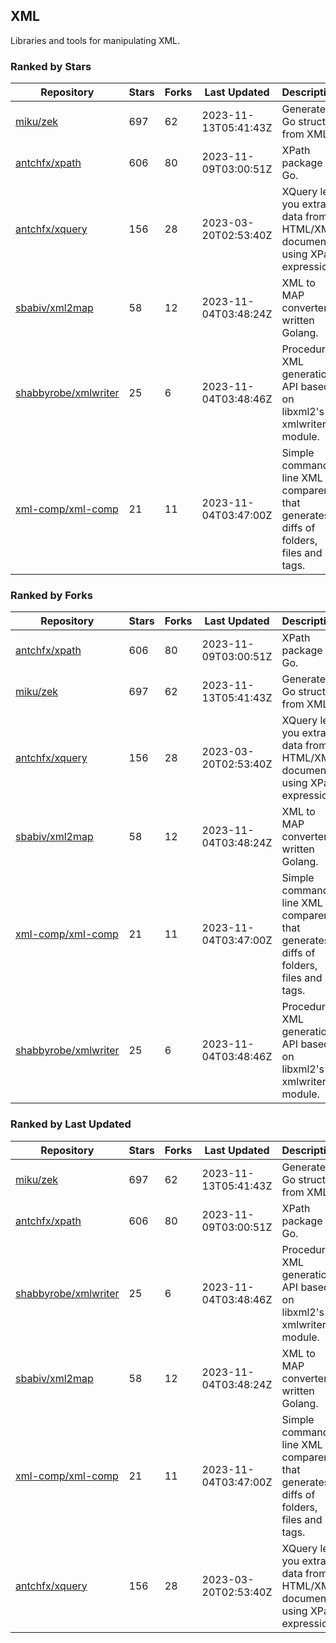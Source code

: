 ## XML

Libraries and tools for manipulating XML.

### Ranked by Stars

| Repository | Stars | Forks | Last Updated | Description | 
|------------|-------|-------|--------------|-------------|
| [miku/zek](https://github.com/miku/zek) | 697 | 62 | 2023-11-13T05:41:43Z |  Generate a Go struct from XML. |
| [antchfx/xpath](https://github.com/antchfx/xpath) | 606 | 80 | 2023-11-09T03:00:51Z |  XPath package for Go. |
| [antchfx/xquery](https://github.com/antchfx/xquery) | 156 | 28 | 2023-03-20T02:53:40Z |  XQuery lets you extract data from HTML/XML documents using XPath expression. |
| [sbabiv/xml2map](https://github.com/sbabiv/xml2map) | 58 | 12 | 2023-11-04T03:48:24Z |  XML to MAP converter written Golang. |
| [shabbyrobe/xmlwriter](https://github.com/shabbyrobe/xmlwriter) | 25 | 6 | 2023-11-04T03:48:46Z |  Procedural XML generation API based on libxml2's xmlwriter module. |
| [xml-comp/xml-comp](https://github.com/xml-comp/xml-comp) | 21 | 11 | 2023-11-04T03:47:00Z |  Simple command line XML comparer that generates diffs of folders, files and tags. |

### Ranked by Forks

| Repository | Stars | Forks | Last Updated | Description | 
|------------|-------|-------|--------------|-------------|
| [antchfx/xpath](https://github.com/antchfx/xpath) | 606 | 80 | 2023-11-09T03:00:51Z |  XPath package for Go. |
| [miku/zek](https://github.com/miku/zek) | 697 | 62 | 2023-11-13T05:41:43Z |  Generate a Go struct from XML. |
| [antchfx/xquery](https://github.com/antchfx/xquery) | 156 | 28 | 2023-03-20T02:53:40Z |  XQuery lets you extract data from HTML/XML documents using XPath expression. |
| [sbabiv/xml2map](https://github.com/sbabiv/xml2map) | 58 | 12 | 2023-11-04T03:48:24Z |  XML to MAP converter written Golang. |
| [xml-comp/xml-comp](https://github.com/xml-comp/xml-comp) | 21 | 11 | 2023-11-04T03:47:00Z |  Simple command line XML comparer that generates diffs of folders, files and tags. |
| [shabbyrobe/xmlwriter](https://github.com/shabbyrobe/xmlwriter) | 25 | 6 | 2023-11-04T03:48:46Z |  Procedural XML generation API based on libxml2's xmlwriter module. |

### Ranked by Last Updated

| Repository | Stars | Forks | Last Updated | Description | 
|------------|-------|-------|--------------|-------------|
| [miku/zek](https://github.com/miku/zek) | 697 | 62 | 2023-11-13T05:41:43Z |  Generate a Go struct from XML. |
| [antchfx/xpath](https://github.com/antchfx/xpath) | 606 | 80 | 2023-11-09T03:00:51Z |  XPath package for Go. |
| [shabbyrobe/xmlwriter](https://github.com/shabbyrobe/xmlwriter) | 25 | 6 | 2023-11-04T03:48:46Z |  Procedural XML generation API based on libxml2's xmlwriter module. |
| [sbabiv/xml2map](https://github.com/sbabiv/xml2map) | 58 | 12 | 2023-11-04T03:48:24Z |  XML to MAP converter written Golang. |
| [xml-comp/xml-comp](https://github.com/xml-comp/xml-comp) | 21 | 11 | 2023-11-04T03:47:00Z |  Simple command line XML comparer that generates diffs of folders, files and tags. |
| [antchfx/xquery](https://github.com/antchfx/xquery) | 156 | 28 | 2023-03-20T02:53:40Z |  XQuery lets you extract data from HTML/XML documents using XPath expression. |

